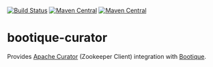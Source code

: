 <!--
   Licensed to ObjectStyle LLC under one
   or more contributor license agreements.  See the NOTICE file
   distributed with this work for additional information
   regarding copyright ownership.  The ObjectStyle LLC licenses
   this file to you under the Apache License, Version 2.0 (the
   “License”); you may not use this file except in compliance
   with the License.  You may obtain a copy of the License at

     http://www.apache.org/licenses/LICENSE-2.0

   Unless required by applicable law or agreed to in writing,
   software distributed under the License is distributed on an
   “AS IS” BASIS, WITHOUT WARRANTIES OR CONDITIONS OF ANY
   KIND, either express or implied.  See the License for the
   specific language governing permissions and limitations
   under the License.
  -->

[![Build Status](https://travis-ci.org/bootique/bootique-curator.svg)](https://travis-ci.org/bootique/bootique-curator)
[![Maven Central](https://maven-badges.herokuapp.com/maven-central/io.bootique.curator/bootique-curator/badge.svg)](https://maven-badges.herokuapp.com/maven-central/io.bootique.curator/bootique-curator/)
[![Maven Central](https://img.shields.io/maven-central/v/io.bootique.curator/bootique-curator.svg?colorB=brightgreen)](https://search.maven.org/artifact/io.bootique.curator/bootique-curator/)


# bootique-curator
Provides [Apache Curator](http://curator.apache.org/) (Zookeeper Client) integration with [Bootique](http://bootoque.io).

